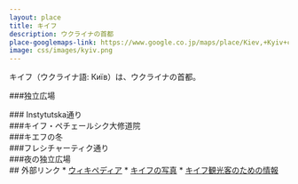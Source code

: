 ```yaml
---
layout: place
title: キイフ
description: ウクライナの首都
place-googlemaps-link: https://www.google.co.jp/maps/place/Kiev,+Kyiv+city,+Ukraine/
image: css/images/kyiv.png
---
```

キイフ（ウクライナ語: Київ）は、ウクライナの首都。

###独立広場
<div class="lazyload">
<!--
<div about='https://farm6.static.flickr.com/5099/5405318633_d213593186_b.jpg'><a href='https://www.flickr.com/photos/peatc/5405318633/' target='_blank'><img xmlns:dct='http://purl.org/dc/terms/' href='http://purl.org/dc/dcmitype/StillImage' rel='dct:type' src='https://farm6.static.flickr.com/5099/5405318633_d213593186_b.jpg' alt='2010_1022_Kiev_10 by peatc, on Flickr' title='2010_1022_Kiev_10 by peatc, on Flickr' border='0'/></a><br/><a rel='license' href='http://creativecommons.org/licenses/by-sa/2.0/' target='_blank'><img src='http://i.creativecommons.org/l/by-sa/2.0/80x15.png' alt='Creative Commons Creative Commons Attribution-Share Alike 2.0 Generic License' title='Creative Commons Creative Commons Attribution-Share Alike 2.0 Generic License' border='0' align='left'></a>&nbsp; &nbsp;by&nbsp;<a href='https://www.flickr.com/people/peatc/' target='_blank'>&nbsp;</a><a xmlns:cc='http://creativecommons.org/ns#' rel='cc:attributionURL' property='cc:attributionName' href='https://www.flickr.com/people/peatc/' target='_blank'>peatc</a><a href='http://www.imagecodr.org/' target='_blank'>&nbsp;</a></div>
-->
</div>
### Instytutska通り
<div class="lazyload">
<!--
<div about='https://farm4.static.flickr.com/3819/10962915416_1eac115140_b.jpg'><a href='https://www.flickr.com/photos/mattsh/10962915416/' target='_blank'><img xmlns:dct='http://purl.org/dc/terms/' href='http://purl.org/dc/dcmitype/StillImage' rel='dct:type' src='https://farm4.static.flickr.com/3819/10962915416_1eac115140_b.jpg' alt='Old Architecture, Kiev by Matt. Create., on Flickr' title='Old Architecture, Kiev by Matt. Create., on Flickr' border='0'/></a><br/><a rel='license' href='http://creativecommons.org/licenses/by-nc-sa/2.0/' target='_blank'><img src='http://i.creativecommons.org/l/by-nc-sa/2.0/80x15.png' alt='Creative Commons Creative Commons Attribution-Noncommercial-Share Alike 2.0 Generic License' title='Creative Commons Creative Commons Attribution-Noncommercial-Share Alike 2.0 Generic License' border='0' align='left'></a>&nbsp; &nbsp;by&nbsp;<a href='https://www.flickr.com/people/mattsh/' target='_blank'>&nbsp;</a><a xmlns:cc='http://creativecommons.org/ns#' rel='cc:attributionURL' property='cc:attributionName' href='https://www.flickr.com/people/mattsh/' target='_blank'>Matt. Create.</a><a href='http://www.imagecodr.org/' target='_blank'>&nbsp;</a></div>
-->
</div>
###キイフ・ペチェールシク大修道院
<div class="lazyload">
<!--
<div about='https://farm3.static.flickr.com/2884/10872941953_03e1e887d8_b.jpg'><a href='https://www.flickr.com/photos/mattsh/10872941953/' target='_blank'><img xmlns:dct='http://purl.org/dc/terms/' href='http://purl.org/dc/dcmitype/StillImage' rel='dct:type' src='https://farm3.static.flickr.com/2884/10872941953_03e1e887d8_b.jpg' alt='Kiev Pechersk Lavra in September by Matt. Create., on Flickr' title='Kiev Pechersk Lavra in September by Matt. Create., on Flickr' border='0'/></a><br/><a rel='license' href='http://creativecommons.org/licenses/by-nc-sa/2.0/' target='_blank'><img src='http://i.creativecommons.org/l/by-nc-sa/2.0/80x15.png' alt='Creative Commons Creative Commons Attribution-Noncommercial-Share Alike 2.0 Generic License' title='Creative Commons Creative Commons Attribution-Noncommercial-Share Alike 2.0 Generic License' border='0' align='left'></a>&nbsp; &nbsp;by&nbsp;<a href='https://www.flickr.com/people/mattsh/' target='_blank'>&nbsp;</a><a xmlns:cc='http://creativecommons.org/ns#' rel='cc:attributionURL' property='cc:attributionName' href='https://www.flickr.com/people/mattsh/' target='_blank'>Matt. Create.</a><a href='http://www.imagecodr.org/' target='_blank'>&nbsp;</a></div>
-->
</div>
###キエフの冬
<div class="lazyload">
<!--
<div about='https://farm8.static.flickr.com/7007/6785670407_fec54dd55b_b.jpg'><a href='https://www.flickr.com/photos/39997856@N03/6785670407/' target='_blank'><img xmlns:dct='http://purl.org/dc/terms/' href='http://purl.org/dc/dcmitype/StillImage' rel='dct:type' src='https://farm8.static.flickr.com/7007/6785670407_fec54dd55b_b.jpg' alt='winter in kiev by mariusz kluzniak, on Flickr' title='winter in kiev by mariusz kluzniak, on Flickr' border='0'/></a><br/><a rel='license' href='http://creativecommons.org/licenses/by-nc-nd/2.0/' target='_blank'><img src='http://i.creativecommons.org/l/by-nc-nd/2.0/80x15.png' alt='Creative Commons Creative Commons Attribution-Noncommercial-No Derivative Works 2.0 Generic License' title='Creative Commons Creative Commons Attribution-Noncommercial-No Derivative Works 2.0 Generic License' border='0' align='left'></a>&nbsp; &nbsp;by&nbsp;<a href='https://www.flickr.com/people/39997856@N03/' target='_blank'>&nbsp;</a><a xmlns:cc='http://creativecommons.org/ns#' rel='cc:attributionURL' property='cc:attributionName' href='https://www.flickr.com/people/39997856@N03/' target='_blank'>mariusz kluzniak</a><a href='http://www.imagecodr.org/' target='_blank'>&nbsp;</a></div>
-->
</div>
###フレシチャーティク通り
<div class="lazyload">
<!--
<div about='https://farm9.static.flickr.com/8100/8601882380_e7249da8a7_b.jpg'><a href='https://www.flickr.com/photos/jlascar/8601882380/' target='_blank'><img xmlns:dct='http://purl.org/dc/terms/' href='http://purl.org/dc/dcmitype/StillImage' rel='dct:type' src='https://farm9.static.flickr.com/8100/8601882380_e7249da8a7_b.jpg' alt='Khreshchatyk street and some of its post by Jorge Lascar, on Flickr' title='Khreshchatyk street and some of its post by Jorge Lascar, on Flickr' border='0'/></a><br/><a rel='license' href='http://creativecommons.org/licenses/by/2.0/' target='_blank'><img src='http://i.creativecommons.org/l/by/2.0/80x15.png' alt='Creative Commons Creative Commons Attribution 2.0 Generic License' title='Creative Commons Creative Commons Attribution 2.0 Generic License' border='0' align='left'></a>&nbsp; &nbsp;by&nbsp;<a href='https://www.flickr.com/people/jlascar/' target='_blank'>&nbsp;</a><a xmlns:cc='http://creativecommons.org/ns#' rel='cc:attributionURL' property='cc:attributionName' href='https://www.flickr.com/people/jlascar/' target='_blank'>Jorge Lascar</a><a href='http://www.imagecodr.org/' target='_blank'>&nbsp;</a></div>
-->
</div>
###夜の独立広場
<div class="lazyload">
<!--
<div about='https://farm3.static.flickr.com/2510/3965068418_50d240ed22_b.jpg'><a href='https://www.flickr.com/photos/thisisbossi/3965068418/' target='_blank'><img xmlns:dct='http://purl.org/dc/terms/' href='http://purl.org/dc/dcmitype/StillImage' rel='dct:type' src='https://farm3.static.flickr.com/2510/3965068418_50d240ed22_b.jpg' alt='2008 08 11 - 1521-1523 - Kyiv - maydan N by thisisbossi, on Flickr' title='2008 08 11 - 1521-1523 - Kyiv - maydan N by thisisbossi, on Flickr' border='0'/></a><br/><a rel='license' href='http://creativecommons.org/licenses/by-nc/2.0/' target='_blank'><img src='http://i.creativecommons.org/l/by-nc/2.0/80x15.png' alt='Creative Commons Creative Commons Attribution-Noncommercial 2.0 Generic License' title='Creative Commons Creative Commons Attribution-Noncommercial 2.0 Generic License' border='0' align='left'></a>&nbsp; &nbsp;by&nbsp;<a href='https://www.flickr.com/people/thisisbossi/' target='_blank'>&nbsp;</a><a xmlns:cc='http://creativecommons.org/ns#' rel='cc:attributionURL' property='cc:attributionName' href='https://www.flickr.com/people/thisisbossi/' target='_blank'>thisisbossi</a><a href='http://www.imagecodr.org/' target='_blank'>&nbsp;</a></div>
-->
</div>
## 外部リンク
* <a href="http://ja.wikipedia.org/wiki/%E3%82%AD%E3%82%A8%E3%83%95">ウィキペディア</a>
* <a href="http://www.pbase.com/bmcmorrow/kiev">キイフの写真</a>
* <a href="http://www.dtac.jp/caucasus/ukraine/entry_133.php">キイフ観光客のための情報</a>

